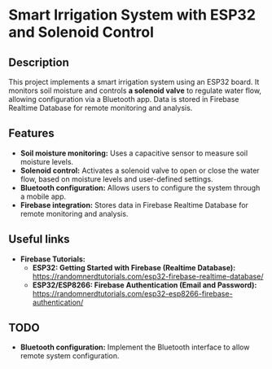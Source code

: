 # Smart Irrigation System with ESP32 and Solenoid Control

## Description
This project implements a smart irrigation system using an ESP32 board. It monitors soil moisture and controls **a solenoid valve** to regulate water flow, allowing configuration via a Bluetooth app. Data is stored in Firebase Realtime Database for remote monitoring and analysis.

## Features
* **Soil moisture monitoring:** Uses a capacitive sensor to measure soil moisture levels.
* **Solenoid control:** Activates a solenoid valve to open or close the water flow, based on moisture levels and user-defined settings.
* **Bluetooth configuration:** Allows users to configure the system through a mobile app.
* **Firebase integration:** Stores data in Firebase Realtime Database for remote monitoring and analysis.

## Useful links
* **Firebase Tutorials:**
    * **ESP32: Getting Started with Firebase (Realtime Database):** https://randomnerdtutorials.com/esp32-firebase-realtime-database/
    * **ESP32/ESP8266: Firebase Authentication (Email and Password):** https://randomnerdtutorials.com/esp32-esp8266-firebase-authentication/

## TODO
* **Bluetooth configuration:** Implement the Bluetooth interface to allow remote system configuration.
